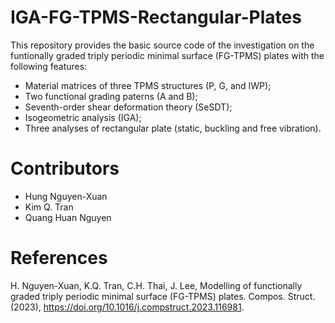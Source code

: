 # IGA-FG-TPMS-Rectangular-Plates
This repository provides the basic source code of the investigation on the funtionally graded triply periodic minimal surface (FG-TPMS) plates with the following features:
- Material matrices of three TPMS structures (P, G, and IWP);
- Two functional grading paterns (A and B);
- Seventh-order shear deformation theory (SeSDT);
- Isogeometric analysis (IGA);
- Three analyses of rectangular plate (static, buckling and free vibration).

# Contributors
- Hung Nguyen-Xuan
- Kim Q. Tran
- Quang Huan Nguyen

# References
H. Nguyen-Xuan, K.Q. Tran, C.H. Thai, J. Lee, Modelling of functionally graded triply periodic minimal surface (FG-TPMS) plates. Compos. Struct. (2023), https://doi.org/10.1016/j.compstruct.2023.116981.
